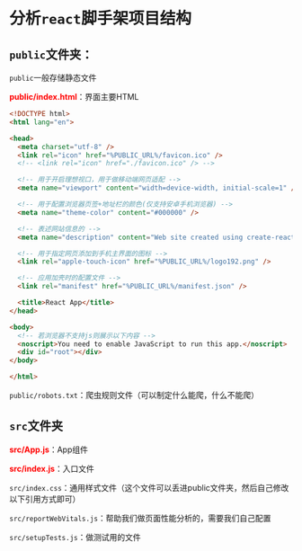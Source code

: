 # 分析`react`脚手架项目结构

## `public`文件夹：

`public`一般存储静态文件

<strong style="color: red">public/index.html</strong>：界面主要HTML

```html
<!DOCTYPE html>
<html lang="en">

<head>
  <meta charset="utf-8" />
  <link rel="icon" href="%PUBLIC_URL%/favicon.ico" />
  <!-- <link rel="icon" href="./favicon.ico" /> -->

  <!-- 用于开启理想视口，用于做移动端网页适配 -->
  <meta name="viewport" content="width=device-width, initial-scale=1" />

  <!-- 用于配置浏览器页签+地址栏的颜色(仅支持安卓手机浏览器) -->
  <meta name="theme-color" content="#000000" />

  <!-- 表述网站信息的 -->
  <meta name="description" content="Web site created using create-react-app" />

  <!-- 用于指定网页添加到手机主界面的图标 -->
  <link rel="apple-touch-icon" href="%PUBLIC_URL%/logo192.png" />

  <!-- 应用加壳时的配置文件 -->
  <link rel="manifest" href="%PUBLIC_URL%/manifest.json" />

  <title>React App</title>
</head>

<body>
  <!-- 若浏览器不支持js则展示以下内容 -->
  <noscript>You need to enable JavaScript to run this app.</noscript>
  <div id="root"></div>
</body>

</html>
```



`public/robots.txt`：爬虫规则文件（可以制定什么能爬，什么不能爬）



## `src`文件夹

<strong style="color: red">src/App.js</strong>：App组件

<strong style="color: red">src/index.js</strong>：入口文件

`src/index.css`：通用样式文件（这个文件可以丢进public文件夹，然后自己修改以下引用方式即可）

`src/reportWebVitals.js`：帮助我们做页面性能分析的，需要我们自己配置

`src/setupTests.js`：做测试用的文件

